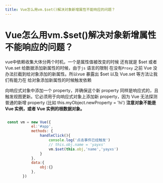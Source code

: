 ```yaml
---
title: Vue怎么用vm.$set()解决对象新增属性不能响应的问题？
---
```


# Vue怎么用vm.$set()解决对象新增属性不能响应的问题？


vue中依赖收集大体分两个时机，一个是属性值被改变的时候 还有就是 $set 或者 Vue.set 给数据添加新属性的时候，由于`js` 语言的限制  在没有`Proxy` 之前 Vue 没办法拦截到给对象添加的新属性。所以vue 暴露出 $set 以及 Vue.set 等方法让我们有能力在 给对象添加新属性的时候触发依赖

向响应式对象中添加一个 property，并确保这个新 property 同样是响应式的，且触发视图更新。它必须用于向响应式对象上添加新 property，因为 Vue 无法探测普通的新增 property (比如 this.myObject.newProperty = 'hi') **注意对象不能是 Vue 实例，或者 Vue 实例的根数据对象。**

```js

 const vm = new Vue({
            el:'#app',
            methods: {
                handleClick(){
                    console.log('点击事件已经触发')
                    // this.obj.name = 'yayxs'
                    vm.$set(this.obj,'name','yayxs')
                }
            },
            data:{
                obj:{}
            },
        })
```
